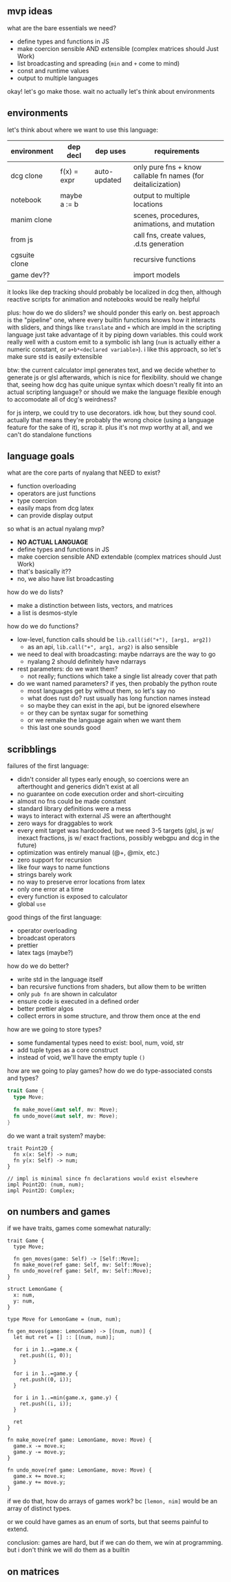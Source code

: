 ## mvp ideas

what are the bare essentials we need?

- define types and functions in JS
- make coercion sensible AND extensible (complex matrices should Just Work)
- list broadcasting and spreading (`min` and `+` come to mind)
- const and runtime values
- output to multiple languages

okay! let's go make those. wait no actually let's think about environments

## environments

let's think about where we want to use this language:

| environment   | dep decl     | dep uses     | requirements                                                 |
| ------------- | ------------ | ------------ | ------------------------------------------------------------ |
| dcg clone     | f(x) = expr  | auto-updated | only pure fns + know callable fn names (for deitalicization) |
| notebook      | maybe a := b |              | output to multiple locations                                 |
| manim clone   |              |              | scenes, procedures, animations, and mutation                 |
| from js       |              |              | call fns, create values, .d.ts generation                    |
| cgsuite clone |              |              | recursive functions                                          |
| game dev??    |              |              | import models                                                |

it looks like dep tracking should probably be localized in dcg then, although
reactive scripts for animation and notebooks would be really helpful

plus: how do we do sliders? we should ponder this early on. best approach is the
"pipeline" one, where every builtin functions knows how it interacts with
sliders, and things like `translate` and `+` which are impld in the scripting
language just take advantage of it by piping down variables. this could work
really well with a custom emit to a symbolic ish lang (`num` is actually either
a numeric constant, or `a+b*<declared variable>`). i like this approach, so
let's make sure std is easily extensible

btw: the current calculator impl generates text, and we decide whether to
generate js or glsl afterwards, which is nice for flexibility. should we change
that, seeing how dcg has quite unique syntax which doesn't really fit into an
actual scripting language? or should we make the language flexible enough to
accomodate all of dcg's weirdness?

for js interp, we could try to use decorators. idk how, but they sound cool.
actually that means they're probably the wrong choice (using a language feature
for the sake of it), scrap it. plus it's not mvp worthy at all, and we can't do
standalone functions

## language goals

what are the core parts of nyalang that NEED to exist?

- function overloading
- operators are just functions
- type coercion
- easily maps from dcg latex
- can provide display output

so what is an actual nyalang mvp?

- **NO ACTUAL LANGUAGE**
- define types and functions in JS
- make coercion sensible AND extendable (complex matrices should Just Work)
- that's basically it??
- no, we also have list broadcasting

how do we do lists?

- make a distinction between lists, vectors, and matrices
- a list is desmos-style

how do we do functions?

- low-level, function calls should be `lib.call(id("+"), [arg1, arg2])`
  - as an api, `lib.call("+", arg1, arg2)` is also sensible
- we need to deal with broadcasting: maybe ndarrays are the way to go
  - nyalang 2 should definitely have ndarrays
- rest parameters: do we want them?
  - not really; functions which take a single list already cover that path
- do we want named parameters? if yes, then probably the python route
  - most languages get by without them, so let's say no
  - what does rust do? rust usually has long function names instead
  - so maybe they can exist in the api, but be ignored elsewhere
  - or they can be syntax sugar for something
  - or we remake the language again when we want them
  - this last one sounds good

## scribblings

failures of the first language:

- didn't consider all types early enough, so coercions were an afterthought and
  generics didn't exist at all
- no guarantee on code execution order and short-circuiting
- almost no fns could be made constant
- standard library definitions were a mess
- ways to interact with external JS were an afterthought
- zero ways for draggables to work
- every emit target was hardcoded, but we need 3-5 targets (glsl, js w/ inexact
  fractions, js w/ exact fractions, possibly webgpu and dcg in the future)
- optimization was entirely manual (@+, @mix, etc.)
- zero support for recursion
- like four ways to name functions
- strings barely work
- no way to preserve error locations from latex
- only one error at a time
- every function is exposed to calculator
- global `use`

good things of the first language:

- operator overloading
- broadcast operators
- prettier
- latex tags (maybe?)

how do we do better?

- write std in the language itself
- ban recursive functions from shaders, but allow them to be written
- only `pub fn` are shown in calculator
- ensure code is executed in a defined order
- better prettier algos
- collect errors in some structure, and throw them once at the end

how are we going to store types?

- some fundamental types need to exist: bool, num, void, str
- add tuple types as a core construct
- instead of void, we'll have the empty tuple `()`

how are we going to play games? how do we do type-associated consts and types?

```rs
trait Game {
  type Move;

  fn make_move(&mut self, mv: Move);
  fn undo_move(&mut self, mv: Move);
}
```

do we want a trait system? maybe:

```nya
trait Point2D {
  fn x(x: Self) -> num;
  fn y(x: Self) -> num;
}

// impl is minimal since fn declarations would exist elsewhere
impl Point2D: (num, num);
impl Point2D: Complex;
```

## on numbers and games

if we have traits, games come somewhat naturally:

```nya
trait Game {
  type Move;

  fn gen_moves(game: Self) -> [Self::Move];
  fn make_move(ref game: Self, mv: Self::Move);
  fn undo_move(ref game: Self, mv: Self::Move);
}

struct LemonGame {
  x: num,
  y: num,
}

type Move for LemonGame = (num, num);

fn gen_moves(game: LemonGame) -> [(num, num)] {
  let mut ret = [] :: [(num, num)];

  for i in 1..=game.x {
    ret.push((i, 0));
  }

  for i in 1..=game.y {
    ret.push((0, i));
  }

  for i in 1..=min(game.x, game.y) {
    ret.push((i, i));
  }

  ret
}

fn make_move(ref game: LemonGame, move: Move) {
  game.x -= move.x;
  game.y -= move.y;
}

fn undo_move(ref game: LemonGame, move: Move) {
  game.x += move.x;
  game.y += move.y;
}
```

if we do that, how do arrays of games work? bc `[lemon, nim]` would be an array
of distinct types.

or we could have games as an enum of sorts, but that seems painful to extend.

conclusion: games are hard, but if we can do them, we win at programming. but i
don't think we will do them as a builtin

## on matrices

